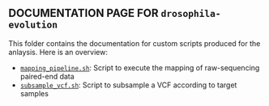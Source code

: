 ## DOCUMENTATION PAGE FOR `drosophila-evolution`

This folder contains the documentation for custom scripts produced for the anlaysis. Here is an overview:

- [`mapping_pipeline.sh`](./mapping_pipeline.md): Script to execute the mapping of raw-sequencing paired-end data
- [`subsample_vcf.sh`](./subsample_vcf.md): Script to subsample a VCF according to target samples
